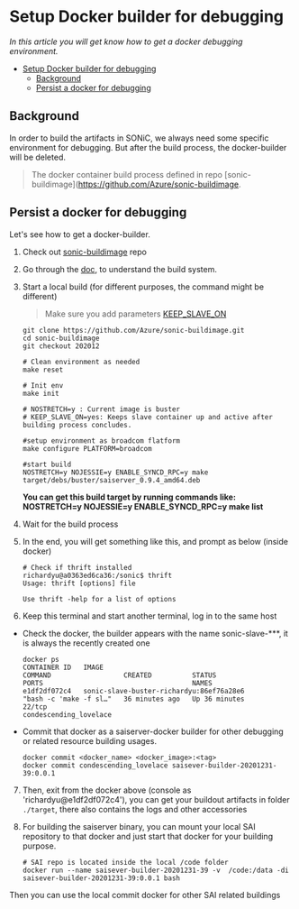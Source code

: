 # Setup Docker builder for debugging
*In this article you will get know how to get a docker debugging environment.*
- [Setup Docker builder for debugging](#setup-docker-builder-for-debugging)
  - [Background](#background)
  - [Persist a docker for debugging](#persist-a-docker-for-debugging)

## Background

In order to build the artifacts in SONiC, we always need some specific environment for debugging. But after the build process, the docker-builder will be deleted.

> The docker container build process defined in repo [sonic-buildimage](https://github.com/Azure/sonic-buildimage.

## Persist a docker for debugging

Let's see how to get a docker-builder.

1. Check out [sonic-buildimage](https://github.com/Azure/sonic-buildimage/blob/master/README.md) repo


3. Go through the [doc](https://github.com/Azure/sonic-buildimage/blob/master/README.md), to understand the build system.


4. Start a local build (for different purposes, the command might be different)
   > Make sure you add parameters [KEEP_SLAVE_ON](https://github.com/Azure/sonic-buildimage/blob/aa59bfeab7eaa569ecf99c8ba62745126ac92602/Makefile.work#L19) 
   ```
   git clone https://github.com/Azure/sonic-buildimage.git
   cd sonic-buildimage
   git checkout 202012

   # Clean environment as needed
   make reset

   # Init env
   make init

   # NOSTRETCH=y : Current image is buster
   # KEEP_SLAVE_ON=yes: Keeps slave container up and active after building process concludes.

   #setup environment as broadcom flatform
   make configure PLATFORM=broadcom

   #start build
   NOSTRETCH=y NOJESSIE=y ENABLE_SYNCD_RPC=y make target/debs/buster/saiserver_0.9.4_amd64.deb
   ```
   **You can get this build target by running commands like: NOSTRETCH=y NOJESSIE=y ENABLE_SYNCD_RPC=y make list**
 
5. Wait for the build process 


6. In the end, you will get something like this, and prompt as below (inside docker)
   ```
   # Check if thrift installed
   richardyu@a0363ed6ca36:/sonic$ thrift
   Usage: thrift [options] file

   Use thrift -help for a list of options
   ```

7. Keep this terminal and start another terminal, log in to the same host
 - Check the docker, the builder appears with the name sonic-slave-***, it is always the recently created one
   ```
   docker ps
   CONTAINER ID   IMAGE                                                 COMMAND                  CREATED          STATUS          
   PORTS                                     NAMES
   e1df2df072c4   sonic-slave-buster-richardyu:86ef76a28e6              "bash -c 'make -f sl…"   36 minutes ago   Up 36 minutes   
   22/tcp                                         condescending_lovelace
   ```
 - Commit that docker as a saiserver-docker builder for other debugging or related resource building usages.
   ```
   docker commit <docker_name> <docker_image>:<tag>
   docker commit condescending_lovelace saisever-builder-20201231-39:0.0.1
   ```

7. Then, exit from the docker above (console as 'richardyu@e1df2df072c4'), you can get your buildout artifacts in folder `./target`, there also contains the logs and other accessories


8. For building the saiserver binary, you can mount your local SAI repository to that docker and just start that docker for your building purpose.
   ```
   # SAI repo is located inside the local /code folder
   docker run --name saisever-builder-20201231-39 -v  /code:/data -di saisever-builder-20201231-39:0.0.1 bash
   ```

Then you can use the local commit docker for other SAI related buildings

